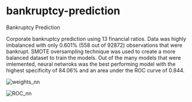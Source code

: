 # bankruptcy-prediction
Bankruptcy Prediction

Corporate bankruptcy prediction using 13 financial ratios. Data was highly imbalanced with only 0.601% (558 out of 92872) observations that were bankrupt. SMOTE oversampling technique was used to create a more balanced dataset to train the models. Out of the many models that were imlemented, neural netwroks was the best performing model with the highest specificity of 84.06% and an area under the ROC curve of 0.844. 

![weights_nn](https://user-images.githubusercontent.com/45947172/152475563-a1214eb1-cd4e-4601-8305-5e1dbb1f832a.png)


![ROC_nn](https://user-images.githubusercontent.com/45947172/152475571-5128b7a8-79e2-4f07-bb20-ff825e4913c5.png)
